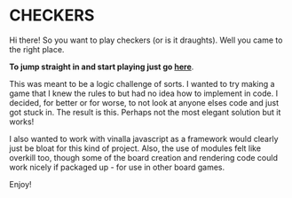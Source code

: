 CHECKERS
========

Hi there! So you want to play checkers (or is it draughts). Well you came to the
right place. 

**To jump straight in and start playing just go
[here](https://jamesswatton.github.io/checkers)**.

This was meant to be a logic challenge of sorts. I wanted to try making a game
that I knew the rules to but had no idea how to implement in code. I decided,
for better or for worse, to not look at anyone elses code and just got stuck in. 
The result is this. Perhaps not the most elegant solution but it works!

I also wanted to work with vinalla javascript as a framework would clearly just
be bloat for this kind of project. Also, the use of modules felt like overkill
too, though some of the board creation and rendering code could work nicely if
packaged up - for use in other board games. 

Enjoy!
